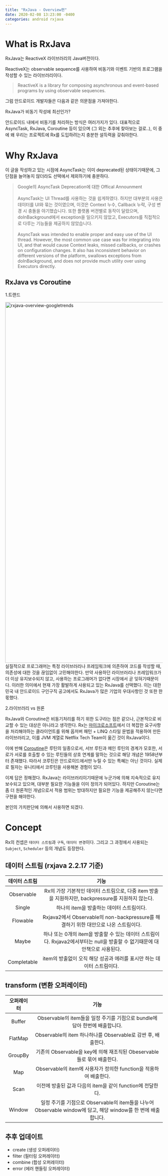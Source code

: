 ```yaml
---
title: "RxJava - Overview편"
date: 2020-02-08 13:23:00 -0400
categories: android rxjava
---
```

# What is RxJava
RxJava는 ReactiveX 라이브러리의 Java버전이다. 

ReactiveX는 observable sequence를 사용하여 비동기와 이벤트 기반의 프로그램을 작성할 수 있는 라이브러리이다.

> ReactiveX is a library for composing asynchronous and event-based programs by using observable sequences.

그럼 안드로이드 개발자들은 다음과 같은 의문점을 가져야한다.

RxJava가 비동기 작성에 최선인가?

안드로이드 내에서 비동기를 처리하는 방식은 여러가지가 있다.
대표적으로 AsyncTask, RxJava, Coroutine 등이 있으며 (그 외는 추후에 찾아보는 걸로..), 이 중에 왜 우리는 프로젝트에 Rx를 도입하려는지 충분한 설득력을 갖춰야한다.

# Why RxJava

이 글을 작성하고 있는 시점에 AsyncTask는 이미 deprecated된 상태이기때문에, 그 단점을 늘어놓지 않더라도 선택에서 제외하기에 충분하다.

>Google의 AsyncTask Deprecation에 대한 Offical Announment<br><br>AsyncTask는 UI Thread를 사용하는 것을 쉽게하였다. 하지만 대부분의 사용은 데이터를 UI와 묶는 것이였으며, 이것은 Context 누수, Callback 누락, 구성 변경 시 충돌을 야기했습니다. 또한 플랫폼 버젼별로 동작이 달랐으며, doInBackground에서 exception을 일으키지 않았고, Executors를 직접적으로 다루는 기능들을 제공하지 않았습니다. <br><br>AsyncTask was intended to enable proper and easy use of the UI thread. However, the most common use case was for integrating into UI, and that would cause Context leaks, missed callbacks, or crashes on configuration changes. It also has inconsistent behavior on different versions of the platform, swallows exceptions from doInBackground, and does not provide much utility over using Executors directly.

## RxJava vs Coroutine

1.트랜드 

<img width="1152" alt="rxjava-overview-googletrends" src="https://user-images.githubusercontent.com/10257454/74101490-bb160880-4b7d-11ea-9b00-00a014468149.png">
실질적으로 프로그래머는 특정 라이브러리나 프레임워크에 의존하여 코드를 작성할 때, 의존성에 대한 것을 끊임없이 고민해야한다. 만약 사용하던 라이브러리나 프레임워크가 더 이상 유지보수되지 않고, 사용하는 프로그래머가 없다면 시장에서 곧 잊혀기때문이다. 이러한 의미에서 현재 가장 활발하게 사용되고 있는 RxJava를 선택했다. 이는 대한민국 내 안드로이드 구인구직 공고에서도 RxJava가 많은 기업의 우대사항인 것 또한 한몫했다. 

2.라이브러리 vs 원론

RxJava와 Coroutine은 비동기처리를 하기 위한 도구라는 점은 같으나, 근본적으로 비교할 수 있는 대상은 아니라고 생각한다. Rx는 [마이크로소프트](https://docs.microsoft.com/en-us/previous-versions/dotnet/reactive-extensions/hh242985(v=vs.103)?redirectedfrom=MSDN)에서 더 복잡한 요구사항을 처리해야하는 클라이언트를 위해 옵저버 패턴 + LINQ 스타일 문법을 적용하여 만든 라이브러리고, 이를 JVM 계열로 Netflix Tech Team이 옮긴 것이 RxJava이다.

이에 반해 [Coroutine](https://ko.wikipedia.org/wiki/%EC%BD%94%EB%A3%A8%ED%8B%B4)은 루틴의 일종으로서, 서브 루틴과 메인 루틴의 경계가 모호한, 서로가 서로를 호출할 수 있는 루틴들의 상호 연계를 말하는 것으로 해당 개념은 1958년부터 존재했다. 따라서 코루틴은 안드로이드에서만 누릴 수 있는 특혜는 아닌 것이다. 실제로 필자는 유니티에서 코루틴을 사용해본 경험이 있다.

이제 답은 정해졌다. RxJava는 라이브러리이기때문에 누군가에 의해 지속적으로 유지보수되고 있으며, 대부분 필요한 기능들을 이미 정의가 되어있다. 하지만 Coroutine는 좀 더 원론적인 개념으로서 적용 범위는 방대하지만 필요한 기능을 제공해주지 않는다면 구현을 해야한다. 

본인의 가치판단에 의해서 사용하면 되겠다.

# Concept

Rx의 컨셉은 `데이터 스트림`과 `구독`, `데이터 변경`이다. 
그리고 그 과정에서 사용되는 `Subject`, `Scheduler` 등의 개념도 등장한다.

## 데이터 스트림 (rxjava 2.2.17 기준)

| 데이터 스트림 | 기능 |
| :---: | :---: |
| Observable | Rx의 가장 기본적인 데이터 스트림으로, 다중 item 방출을 지원하지만, backpressure를 지원하지 않는다. |
| Single | 하나의 item을 방출하는 데이터 스트림이다. |
| Flowable | Rxjava2에서 Observable의 non-backpressure를 해결하기 위한 대안으로 나온 스트림이다. |
| Maybe | 하나 또는 0개의 item을 방출할 수 있는 데이터 스트림이다. Rxjava2에서부터는 null을 방출할 수 없기때문에 대안책으로 사용된다. |
| Completable | item의 방출없이 오직 해당 성공과 에러를 표시만 하는 데이터 스트림이다. |


## transform (변환 오퍼레이터)

| 오퍼레이터 | 기능 |
| :---: | :---: |
| Buffer | Observable의 item들을 일정 주기를 기점으로 bundle에 담아 한번에 배출합니다. | 
| FlatMap | Observable의 item 하나하나를 Observable로 감싼 후, 배출한다.|
| GroupBy | 기존의 Observable을 key에 의해 재조직된 Obeservable들로 묶어 배출한다. |
| Map | Observable의 item에 사용자가 정의한 function을 적용하여 배출한다. |
| Scan | 이전에 방출된 값과 다음의 item을 같이 function에 전달한다. |
| Window | 일정 주기를 기점으로 Observable의 item들을 나누어 Observable window에 담고, 해당 window를 한 번에 배출합니다. |

## 추후 업데이트
- create (생성 오퍼레이터)
- filter (필터링 오퍼레이터)
- combine (합성 오퍼레이터)
- error (에러 핸들링 오퍼레이터)











